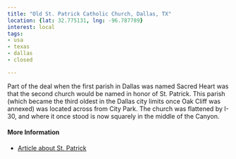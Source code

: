 ```yaml
---
title: "Old St. Patrick Catholic Church, Dallas, TX"
location: {lat: 32.775131, lng: -96.787789}
interest: local
tags:
- usa
- texas
- dallas
- closed

---
```



Part of the deal when the first parish in Dallas was named Sacred Heart was that the second church would be named in honor of St. Patrick.  This parish (which became the third oldest in the Dallas city limits once Oak Cliff was annexed) was located across from City Park.  The church was flattened by I-30, and where it once stood is now squarely in the middle of the Canyon.

#### More Information

* [Article about St. Patrick](https://cityofdallaspreservation.wordpress.com/2018/03/16/the-old-st-patrick-roman-catholic-church-in-dallas-gone-but-not-forgotten)






